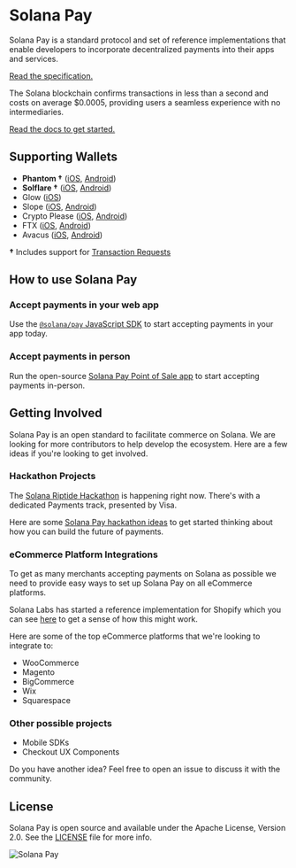 # Solana Pay

Solana Pay is a standard protocol and set of reference implementations that enable developers to incorporate decentralized payments into their apps and services.

[Read the specification.](SPEC.md)

The Solana blockchain confirms transactions in less than a second and costs on average $0.0005, providing users a seamless experience with no intermediaries.

[Read the docs to get started.](https://docs.solanapay.com)

## Supporting Wallets

- **Phantom †** ([iOS](https://apps.apple.com/us/app/phantom-solana-wallet/id1598432977), [Android](https://play.google.com/store/apps/details?id=app.phantom&hl=en_US&gl=US))
- **Solflare †** ([iOS](https://apps.apple.com/us/app/solflare/id1580902717), [Android](https://play.google.com/store/apps/details?id=com.solflare.mobile))
- Glow ([iOS](https://apps.apple.com/app/id1599584512))
- Slope ([iOS](https://apps.apple.com/us/app/slope-wallet/id1574624530), [Android](https://play.google.com/store/apps/details?id=com.wd.wallet&hl=en_US&gl=US))
- Crypto Please ([iOS](https://apps.apple.com/us/app/crypto-please/id1559625715), [Android](https://play.google.com/store/apps/details?id=com.pleasecrypto.flutter))
- FTX ([iOS](https://apps.apple.com/us/app/ftx-trade-btc-eth-shib/id1095564685), [Android](https://play.google.com/store/apps/details?id=com.blockfolio.blockfolio))
- Avacus ([iOS](https://apps.apple.com/us/app/avacus/id1339638445), [Android](https://play.google.com/store/apps/details?id=com.floortracks.avacus))


**†** Includes support for [Transaction Requests](SPEC.md#specification-transaction-request)

## How to use Solana Pay

### Accept payments in your web app
Use the [`@solana/pay` JavaScript SDK](https://github.com/solana-labs/solana-pay/tree/master/core) to start accepting payments in your app today.

### Accept payments in person
Run the open-source [Solana Pay Point of Sale app](https://github.com/solana-labs/solana-pay/tree/master/point-of-sale) to start accepting payments in-person.

## Getting Involved

Solana Pay is an open standard to facilitate commerce on Solana. We are looking for more contributors to help develop the ecosystem. Here are a few ideas if you're looking to get involved.

### Hackathon Projects

The [Solana Riptide Hackathon](https://solana.com/riptide) is happening right now. There's with a dedicated Payments track, presented by Visa.

Here are some [Solana Pay hackathon ideas](https://www.figma.com/community/file/1070574785723157359) to get started thinking about how you can build the future of payments.

### eCommerce Platform Integrations
To get as many merchants accepting payments on Solana as possible we need to provide easy ways to set up Solana Pay on all eCommerce platforms. 

Solana Labs has started a reference implementation for Shopify which you can see [here](https://github.com/solana-labs/solana-pay/blob/shopify/shopify) to get a sense of how this might work.

Here are some of the top eCommerce platforms that we're looking to integrate to:

* WooCommerce
* Magento
* BigCommerce
* Wix
* Squarespace

### Other possible projects
* Mobile SDKs
* Checkout UX Components

Do you have another idea? Feel free to open an issue to discuss it with the community.

## License

Solana Pay is open source and available under the Apache License, Version 2.0. See the [LICENSE](./LICENSE) file for more info.

![Solana Pay](solana-pay.png)
